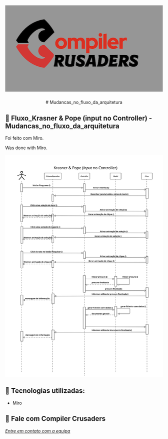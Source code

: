 <h1 align="center">
    <img width="600" src="logo.png" />
</h1>


<p align="center">
# Mudancas_no_fluxo_da_arquitetura

</p>

📌 Fluxo_Krasner &amp; Pope (input no Controller) - Mudancas_no_fluxo_da_arquitetura
------------------


Foi feito com Miro.


Was done with Miro.


<img src="fluxograma.jpg" alt="page-home">


🔧 Tecnologias utilizadas:
------------------

- Miro

💬 Fale com Compiler Crusaders
------------------
[*Entre em contato com a equipa*](https://teams.microsoft.com/l/entity/2a527703-1f6f-4559-a332-d8a7d288cd88/_djb2_msteams_prefix_4226427084?context=%7B%22subEntityId%22%3Anull%2C%22channelId%22%3A%2219%3ABsxbN8saoth3fKmRHKYl0gyfaUGiT4g3YisMGUEtW0U1%40thread.tacv2%22%7D&groupId=f20cc04f-8389-4991-b8b2-3b82ac420080&tenantId=58e31257-f77f-4d58-9705-d0b6ea0f9ee4&allowXTenantAccess=false)

